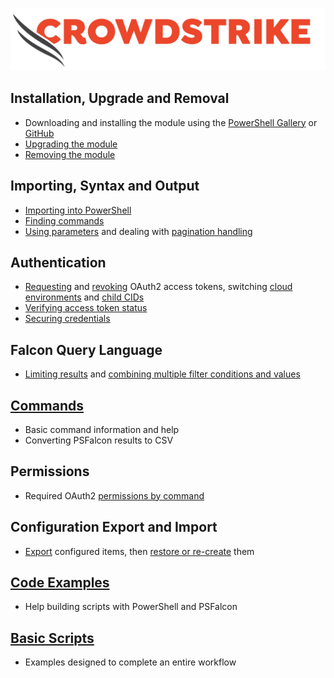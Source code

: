 ![CrowdStrike Falcon](https://raw.githubusercontent.com/CrowdStrike/falconpy/main/docs/asset/cs-logo.png)
## Installation, Upgrade and Removal
* Downloading and installing the module using the [PowerShell Gallery](https://github.com/CrowdStrike/psfalcon/wiki/Installation,-Upgrade-and-Removal#use-the-powershell-gallery) or [GitHub](https://github.com/CrowdStrike/psfalcon/wiki/Installation,-Upgrade-and-Removal#download-from-github)
* [Upgrading the module](https://github.com/CrowdStrike/psfalcon/wiki/Installation,-Upgrade-and-Removal#upgrade)
* [Removing the module](https://github.com/CrowdStrike/psfalcon/wiki/Installation,-Upgrade-and-Removal#removal)
## Importing, Syntax and Output
* [Importing into PowerShell](https://github.com/CrowdStrike/psfalcon/wiki/Importing,-Syntax-and-Output#Import-the-Module)
* [Finding commands](https://github.com/CrowdStrike/psfalcon/wiki/Importing,-Syntax-and-Output#List-available-commands)
* [Using parameters](https://github.com/CrowdStrike/psfalcon/wiki/Importing,-Syntax-and-Output#Using-parameters) and dealing with [pagination handling](https://github.com/CrowdStrike/psfalcon/wiki/Importing,-Syntax-and-Output#-all)
## Authentication
* [Requesting](https://github.com/CrowdStrike/psfalcon/wiki/Authentication#get-an-auth-token) and [revoking](https://github.com/CrowdStrike/psfalcon/wiki/Authentication#revoke-an-auth-token) OAuth2 access tokens, switching [cloud environments](https://github.com/CrowdStrike/psfalcon/wiki/Authentication#alternate-clouds) and [child CIDs](https://github.com/CrowdStrike/psfalcon/wiki/Authentication#child-environments)
* [Verifying access token status](https://github.com/CrowdStrike/psfalcon/wiki/Authentication#verifying-token-status)
* [Securing credentials](https://github.com/CrowdStrike/psfalcon/wiki/Authentication#verifying-token-status)
## Falcon Query Language
* [Limiting results](https://github.com/CrowdStrike/psfalcon/wiki/Falcon-Query-Language#filtering) and [combining multiple filter conditions and values](https://github.com/CrowdStrike/psfalcon/wiki/Falcon-Query-Language#multiple-values)
## [Commands](https://github.com/CrowdStrike/psfalcon/wiki/Commands)
* Basic command information and help
* Converting PSFalcon results to CSV
## Permissions
* Required OAuth2 [permissions by command](https://github.com/CrowdStrike/psfalcon/wiki/Permissions)
## Configuration Export and Import
* [Export](https://github.com/CrowdStrike/psfalcon/wiki/Configuration-Export-and-Import#export-all-configurations) configured items, then [restore or re-create](https://github.com/CrowdStrike/psfalcon/wiki/Configuration-Export-and-Import#import-configurations) them
## [Code Examples](https://github.com/CrowdStrike/psfalcon/wiki/Code-Examples)
* Help building scripts with PowerShell and PSFalcon
## [Basic Scripts](https://github.com/CrowdStrike/psfalcon/wiki/Basic-Scripts)
* Examples designed to complete an entire workflow
